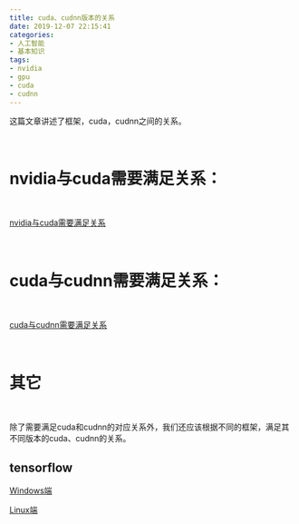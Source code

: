 ```yaml
---
title: cuda、cudnn版本的关系
date: 2019-12-07 22:15:41
categories:
- 人工智能
- 基本知识
tags:
- nvidia
- gpu
- cuda
- cudnn
---
```

这篇文章讲述了框架，cuda，cudnn之间的关系。

<!-- more -->

<br/>

# nvidia与cuda需要满足关系：

<br/>

[nvidia与cuda需要满足关系](https://docs.nvidia.com/cuda/cuda-toolkit-release-notes/index.html)

<br/>

# cuda与cudnn需要满足关系：

<br/>

[cuda与cudnn需要满足关系](https://developer.nvidia.com/rdp/cudnn-archive)

<br/>

# 其它

<br/>

除了需要满足cuda和cudnn的对应关系外，我们还应该根据不同的框架，满足其不同版本的cuda、cudnn的关系。

## tensorflow

[Windows端](https://tensorflow.google.cn/install/source_windows)

[Linux端](https://tensorflow.google.cn/install/source)